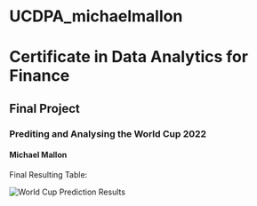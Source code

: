 # UCDPA_michaelmallon
# Certificate in Data Analytics for Finance
## Final Project
### Prediting and Analysing the World Cup 2022
#### Michael Mallon

Final Resulting Table:

![World Cup Prediction Results](https://github.com/michaelmallon/UCDPA_michaelmallon/blob/17f6123cf9dd42552578c779d9ff1fecb21ea025/World%20Cup%20Predictions%20Results.png?raw=true)
